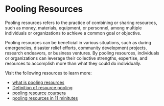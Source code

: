 # Pooling Resources

Pooling resources refers to the practice of combining or sharing resources, such as money, materials, equipment, or personnel, among multiple individuals or organizations to achieve a common goal or objective.

Pooling resources can be beneficial in various situations, such as during emergencies, disaster relief efforts, community development projects, research endeavors, or business ventures. By pooling resources, individuals or organizations can leverage their collective strengths, expertise, and resources to accomplish more than what they could do individually.

Visit the following resources to learn more:

- [what is pooling resources](https://en.wikipedia.org/wiki/Pooling_(resource_management))
- [Definition of resource pooling](https://www.techopedia.com/definition/29545/resource-pooling)
- [pooling resource coursera](https://www.coursera.org/projects/tensorflow-for-ai-applying-image-convolution)
- [pooling resources in 11 minitutes](https://www.google.com/search?q=pooling+resources&rlz=1C1RXQR_enIN1039IN1039&sxsrf=AJOqlzXlPzqf8D4oM-zytBP6ZPq55Tocgw:1679075399088&source=lnms&tbm=vid&sa=X&ved=2ahUKEwjkutqlw-P9AhXWXGwGHXKDA50Q_AUoA3oECAEQBQ&biw=1536&bih=746&dpr=1.25#fpstate=ive&vld=cid:a6cb1402,vid:_5iMfUq0SX8)

